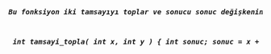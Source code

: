 <pre><strong><em>Bu fonksiyon iki tamsayıyı toplar ve sonucu sonuc değişkenine aktarır </em></strong></pre>
<pre><strong><em>
</em></strong></pre>
<pre><strong><em> int tamsayi_topla( int x, int y ) { int sonuc; sonuc = x + y; return sonuc; }</em></strong></pre>
<pre><strong><em>
</em></strong></pre>